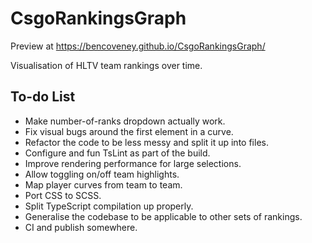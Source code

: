 CsgoRankingsGraph
=================

Preview at https://bencoveney.github.io/CsgoRankingsGraph/

Visualisation of HLTV team rankings over time.

To-do List
----------

- Make number-of-ranks dropdown actually work.
- Fix visual bugs around the first element in a curve.
- Refactor the code to be less messy and split it up into files.
- Configure and fun TsLint as part of the build.
- Improve rendering performance for large selections.
- Allow toggling on/off team highlights.
- Map player curves from team to team.
- Port CSS to SCSS.
- Split TypeScript compilation up properly.
- Generalise the codebase to be applicable to other sets of rankings.
- CI and publish somewhere.
